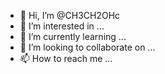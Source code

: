 - 👋 Hi, I’m @CH3CH2OHc
- 👀 I’m interested in ...
- 🌱 I’m currently learning ...
- 💞️ I’m looking to collaborate on ...
- 📫 How to reach me ...

<!---
CH3CH2OHc/CH3CH2OHc is a ✨ special ✨ repository because its `README.md` (this file) appears on your GitHub profile.
You can click the Preview link to take a look at your changes.
--->
